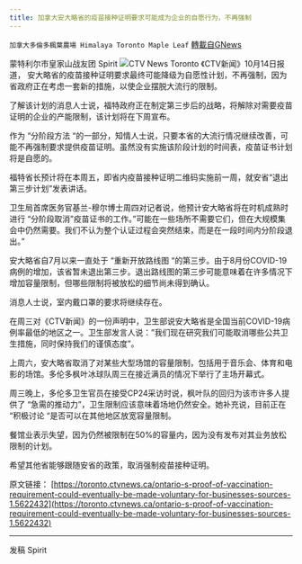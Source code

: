 ```yaml
---
title: 加拿大安大略省的疫苗接种证明要求可能成为企业的自愿行为，不再强制
---
```

`加拿大多倫多楓葉農場 Himalaya Toronto Maple Leaf` [轉載自GNews](https://gnews.org/zh-hans/1594827/)

蒙特利尔市皇家山战友团 Spirit
![](https://assets.gnews.org/wp-content/uploads/2021/10/image-1.jpg)CTV News Toronto 
《CTV新闻》10月14日报道， 安大略省的疫苗接种证明要求最终可能降级为自愿性计划，不再强制，因为省政府正在考虑一套新的措施，以使企业摆脱大流行的限制。

了解该计划的消息人士说，福特政府正在制定第三步后的战略，将解除对需要疫苗证明的企业的产能限制，该计划将在下周宣布。

作为 “分阶段方法 “的一部分，知情人士说，只要本省的大流行情况继续改善，可能不再强制要求提供疫苗证明。虽然没有实施该阶段计划的时间表，疫苗证书计划将是自愿的。

福特省长预计将在本周五，即省内疫苗接种证明二维码实施前一周，就安省“退出第三步计划”发表讲话。

卫生局首席医务官基兰-穆尔博士周四对记者说，他预计安大略省将在时机成熟时进行 “分阶段取消”疫苗证书的工作。”可能在一些场所不需要它们，但在大规模集会中仍然需要。我们不认为整个认证过程会突然结束，而是在一段时间内分阶段退出。”

安大略省自7月以来一直处于 “重新开放路线图 “的第三步。由于8月份COVID-19病例的增加，该省暂未退出第三步。退出路线图的第三步可能意味着在许多情况下增加容量限制，但哪些限制将被放松的细节尚未得到确认。

消息人士说，室内戴口罩的要求将继续存在。

在周三对《CTV新闻》的一份声明中，卫生部说安大略省是全国当前COVID-19病例率最低的地区之一。卫生部发言人说：”我们现在研究我们可能取消哪些公共卫生措施，同时保持我们的谨慎态度”。

上周六，安大略省取消了对某些大型场馆的容量限制，包括用于音乐会、体育和电影的场馆。多伦多枫叶冰球队周三在接近满员的情况下举行了主场开幕式。

周三晚上，多伦多卫生官员在接受CP24采访时说，枫叶队的回归为该市许多人提供了 “急需的推动力”，卫生限制应该意味着场地仍然安全。她补充说，目前正在 “积极讨论 “是否可以在其他地区放宽容量限制。

餐馆业表示失望，因为仍然被限制在50%的容量内，因为没有发布对其业务放松限制的计划。

希望其他省能够跟随安省的政策，取消强制疫苗接种证明。

原文链接：
[https://toronto.ctvnews.ca/ontario-s-proof-of-vaccination-requirement-could-eventually-be-made-voluntary-for-businesses-sources-1.5622432](https://toronto.ctvnews.ca/ontario-s-proof-of-vaccination-requirement-could-eventually-be-made-voluntary-for-businesses-sources-1.5622432)

* * *

发稿 Spirit
